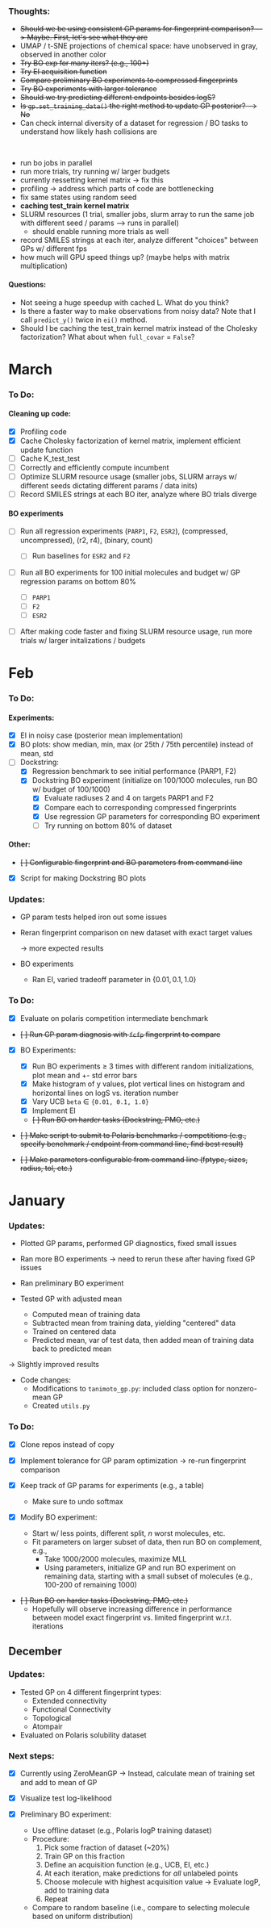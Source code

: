 
### Thoughts:

* ~~Should we be using consistent GP params for fingerprint comparison? --> Maybe. First, let's see what they are~~
* UMAP / t-SNE projections of chemical space: have unobserved in gray, observed in another color
* ~~Try BO exp for many iters? (e.g., 100+)~~
* ~~Try EI acquisition function~~
* ~~Compare preliminary BO experiments to compressed fingerprints~~
* ~~Try BO experiments with larger tolerance~~
* ~~Should we try predicting different endpoints besides logS?~~
* ~~Is `gp.set_training_data()` the right method to update GP posterior? --> No~~
* Can check internal diversity of a dataset for regression / BO tasks to understand how likely hash collisions are

<br>

- run bo jobs in parallel
- run more trials, try running w/ larger budgets
- currently ressetting kernel matrix -> fix this
- profiling -> address which parts of code are bottlenecking
- fix same states using random seed
- **caching test_train kernel matrix**
- SLURM resources (1 trial, smaller jobs, slurm array to run the same job with different seed / params --> runs in parallel)
  - should enable running more trials as well
- record SMILES strings at each iter, analyze different "choices" between GPs w/ different fps
- how much will GPU speed things up? (maybe helps with matrix multiplication)



#### Questions:

* Not seeing a huge speedup with cached L. What do you think?
* Is there a faster way to make observations from noisy data? Note that I call `predict_y()` twice in `ei()` method.
* Should I be caching the test_train kernel matrix instead of the Cholesky factorization? What about when `full_covar` = `False`?



# March

### To Do:

#### Cleaning up code:
- [x] Profiling code
- [x] Cache Cholesky factorization of kernel matrix, implement efficient update function
- [ ] Cache K_test_test
- [ ] Correctly and efficiently compute incumbent
- [ ] Optimize SLURM resource usage (smaller jobs, SLURM arrays w/ different seeds dictating different params / data inits)
- [ ] Record SMILES strings at each BO iter, analyze where BO trials diverge

#### BO experiments
- [ ] Run all regression experiments (`PARP1`, `F2`, `ESR2`), (compressed, uncompressed), (r2, r4), (binary, count)
  - [ ] Run baselines for `ESR2` and `F2`
- [ ] Run all BO experiments for 100 initial molecules and budget w/ GP regression params on bottom 80%
  - [ ] `PARP1`
  - [ ] `F2`
  - [ ] `ESR2`
- [ ] After making code faster and fixing SLURM resource usage, run more trials w/ larger initalizations / budgets


# Feb

### To Do:

#### Experiments:

- [x] EI in noisy case (posterior mean implementation)
- [x] BO plots: show median, min, max (or 25th / 75th percentile) instead of mean, std
- [ ] Dockstring:
  - [x] Regression benchmark to see initial performance (PARP1, F2)
  - [x] Dockstring BO experiment (initialize on 100/1000 molecules, run BO w/ budget of 100/1000)
    - [x] Evaluate radiuses 2 and 4 on targets PARP1 and F2
    - [x] Compare each to corresponding compressed fingerprints
    - [x] Use regression GP parameters for corresponding BO experiment
    - [ ] Try running on bottom 80% of dataset

#### Other: 

- ~~[ ] Configurable fingerprint and BO parameters from command line~~
- [x] Script for making Dockstring BO plots

### Updates:

* GP param tests helped iron out some issues

* Reran fingerprint comparison on new dataset with exact target values

  $\rightarrow$ more expected results

* BO experiments
  * Ran EI, varied tradeoff parameter in $\{0.01, 0.1, 1.0\}$


### To Do:

- [x] Evaluate on polaris competition intermediate benchmark

- ~~[ ] Run GP param diagnosis with `fcfp` fingerprint to compare~~

- [x] BO Experiments:

  - [x] Run BO experiments $\geq$ 3 times with different random initializations, plot mean and +- std error bars
  - [x] Make histogram of y values, plot vertical lines on histogram and horizontal lines on logS vs. iteration number
  - [x] Vary UCB `beta` $\in$ `{0.01, 0.1, 1.0}`
  - [x] Implement EI
  - ~~[ ] Run BO on harder tasks (Dockstring, PMO, etc.)~~


* ~~[ ] Make script to submit to Polaris benchmarks / competitions (e.g., specify benchmark / endpoint from command line, find best result)~~

- ~~[ ] Make parameters configurable from command line (fptype, sizes, ~~radius~~, ~~tol~~, etc.)~~


# January

### Updates:

* Plotted GP params, performed GP diagnostics, fixed small issues

* Ran more BO experiments $\rightarrow$ need to rerun these after having fixed GP issues

* Ran preliminary BO experiment

* Tested GP with adjusted mean
  * Computed mean of training data
  * Subtracted mean from training data, yielding "centered" data
  * Trained on centered data
  * Predicted mean, var of test data, then added mean of training data back to predicted mean

$\rightarrow$ Slightly improved results

* Code changes:
  * Modifications to `tanimoto_gp.py`: included class option for nonzero-mean GP
  * Created `utils.py`


### To Do:

- [x] Clone repos instead of copy

- [x] Implement tolerance for GP param optimization $\rightarrow$ re-run fingerprint comparison

- [x] Keep track of GP params for experiments (e.g., a table)
  * Make sure to undo softmax

- [x] Modify BO experiment:
  * Start w/ less points, different split, $n$ worst molecules, etc.
  * Fit parameters on larger subset of data, then run BO on complement, e.g.,
    * Take 1000/2000 molecules, maximize MLL
    * Using parameters, initialize GP and run BO experiment on remaining data,
      starting with a small subset of molecules (e.g., 100-200 of remaining 1000)

- ~~[ ] Run BO on harder tasks (Dockstring, PMO, etc.)~~
  * Hopefully will observe increasing difference in performance between model
    exact fingerprint vs. limited fingerprint w.r.t. iterations


## December

### Updates:

* Tested GP on 4 different fingerprint types:
  * Extended connectivity
  * Functional Connectivity
  * Topological
  * Atompair
* Evaluated on Polaris solubility dataset


### Next steps:

- [x] Currently using ZeroMeanGP $\rightarrow$ Instead, calculate mean of training set and add to mean of GP

- [x] Visualize test log-likelihood
  
- [x] Preliminary BO experiment:
  * Use offline dataset (e.g., Polaris logP training dataset)
  * Procedure:
     1. Pick some fraction of dataset (~20%)
     2. Train GP on this fraction
     3. Define an acquisition function (e.g., UCB, EI, etc.)
     4. At each iteration, make predictions for _all_ unlabeled points
     5. Choose molecule with highest acquisition value $\rightarrow$ Evaluate logP, add to training data
     6. Repeat
  * Compare to random baseline (i.e., compare to selecting molecule based on uniform distribution)